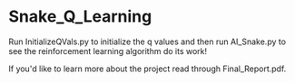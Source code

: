 # Snake_Q_Learning

Run InitializeQVals.py to initialize the q values and then run AI_Snake.py to see the reinforcement learning algorithm do its work!

If you'd like to learn more about the project read through Final_Report.pdf.
